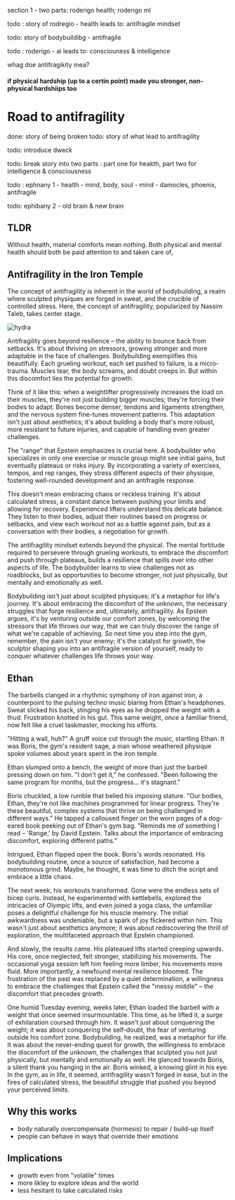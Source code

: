 
section 1 - two parts: roderigo health; roderigo ml

todo : story of rodregio - health 
leads to: antifragile mindset

todo: story of bodybuildibg - antifragile

todo : roderigo - ai
leads to: consciouness & intelligence



whag doe antifragikity mea?


#### if physical hardship (up to a certin point) made you stronger, non-physical hardshiips too

# Road to antifragility
done: story of being broken
todo: story of what lead to antifragility

todo: introduce dweck

todo: break story into two parts : part one for heakth, part two for intelligence & consciousness

todo : ephnany 1 - health - mind, body, soul - mind - damocles, phoenix, antifragile


todo: ephibany 2 - old brain & new brain



## TLDR
Without health, material comforts mean nothing. Both physical and mental health should both be paid attention to and taken care of,


## Antifragility in the Iron Temple

The concept of antifragility is inherent in the world of bodybuilding, a realm where sculpted physiques are forged  in sweat, and the crucible of controlled stress. Here, the concept of antifragility, popularized by Nassim Taleb, takes center stage. 

![hydra](https://pebreo.github.io/IMG_0755.jpeg)

Antifragility goes beyond resilience – the ability to bounce back from setbacks. It's about thriving on stressors, growing stronger and more adaptable in the face of challenges. Bodybuilding exemplifies this beautifully. Each grueling workout, each set pushed to failure, is a micro-trauma. Muscles tear, the body screams, and doubt creeps in. But within this discomfort lies the potential for growth. 

Think of it like this: when a weightlifter progressively increases the load on their muscles, they're not just building bigger muscles; they're forcing their bodies to adapt. Bones become denser, tendons and ligaments strengthen, and the nervous system fine-tunes movement patterns. This adaptation isn't just about aesthetics; it's about building a body that's more robust, more resistant to future injuries, and capable of handling even greater challenges. 

The "range" that Epstein emphasizes is crucial here. A bodybuilder who specializes in only one exercise or muscle group might see initial gains, but eventually plateaus or risks injury. By incorporating a variety of exercises, tempos, and rep ranges, they stress different aspects of their physique, fostering well-rounded development and an antifragile response. 

This doesn't mean embracing chaos or reckless training. It's about calculated stress, a constant dance between pushing your limits and allowing for recovery. Experienced lifters understand this delicate balance. They listen to their bodies, adjust their routines based on progress or setbacks, and view each workout not as a battle against pain, but as a conversation with their bodies, a negotiation for growth. 

The antifragility mindset extends beyond the physical. The mental fortitude required to persevere through grueling workouts, to embrace the discomfort and push through plateaus, builds a resilience that spills over into other aspects of life. The bodybuilder learns to view challenges not as roadblocks, but as opportunities to become stronger, not just physically, but mentally and emotionally as well. 

Bodybuilding isn't just about sculpted physiques; it's a metaphor for life's journey. It's about embracing the discomfort of the unknown, the necessary struggles that forge resilience and, ultimately, antifragility. As Epstein argues, it's by venturing outside our comfort zones, by welcoming the stressors that life throws our way, that we can truly discover the range of what we're capable of achieving. So next time you step into the gym, remember, the pain isn't your enemy; it's the catalyst for growth, the sculptor shaping you into an antifragile version of yourself, ready to conquer whatever challenges life throws your way. 

## Ethan
The barbells clanged in a rhythmic symphony of iron against iron, a counterpoint to the pulsing techno music blaring from Ethan's headphones. Sweat slicked his back, stinging his eyes as he dropped the weight with a thud. Frustration knotted in his gut. This same weight, once a familiar friend, now felt like a cruel taskmaster, mocking his efforts.  

"Hitting a wall, huh?" A gruff voice cut through the music, startling Ethan.  It was Boris, the gym's resident sage, a man whose weathered physique spoke volumes about years spent in the iron temple. 

Ethan slumped onto a bench, the weight of more than just the barbell pressing down on him. "I don't get it," he confessed. "Been following the same program for months, but the progress… it's stagnant."

Boris chuckled, a low rumble that belied his imposing stature. "Our bodies, Ethan, they're not like machines programmed for linear progress. They're these beautiful, complex systems that thrive on being challenged in different ways." He tapped a calloused finger on the worn pages of a dog-eared book peeking out of Ethan's gym bag. "Reminds me of something I read – 'Range,' by David Epstein. Talks about the importance of embracing discomfort, exploring different paths."

Intrigued, Ethan flipped open the book. Boris's words resonated. His bodybuilding routine, once a source of satisfaction, had become a monotonous grind. Maybe, he thought, it was time to ditch the script and embrace a little chaos.

The next week, his workouts transformed. Gone were the endless sets of bicep curls. Instead, he experimented with kettlebells, explored the intricacies of Olympic lifts, and even joined a yoga class, the unfamiliar poses a delightful challenge for his muscle memory. The initial awkwardness was undeniable, but a spark of joy flickered within him. This wasn't just about aesthetics anymore; it was about rediscovering the thrill of exploration, the multifaceted approach that Epstein championed.

And slowly, the results came. His plateaued lifts started creeping upwards. His core, once neglected, felt stronger, stabilizing his movements. The occasional yoga session left him feeling more limber, his movements more fluid. More importantly, a newfound mental resilience bloomed. The frustration of the past was replaced by a quiet determination, a willingness to embrace the challenges that Epstein called the "messy middle" – the discomfort that precedes growth.  

One humid Tuesday evening, weeks later, Ethan loaded the barbell with a weight that once seemed insurmountable. This time, as he lifted it, a surge of exhilaration coursed through him. It wasn't just about conquering the weight; it was about conquering the self-doubt, the fear of venturing outside his comfort zone.  Bodybuilding, he realized, was a metaphor for life. It was about the never-ending quest for growth, the willingness to embrace the discomfort of the unknown, the challenges that sculpted you not just physically, but mentally and emotionally as well.  He glanced towards Boris, a silent thank you hanging in the air. Boris winked, a knowing glint in his eye. In the gym, as in life, it seemed, antifragility wasn't forged in ease, but in the fires of calculated stress, the beautiful struggle that pushed you beyond your perceived limits.  


## Why this works
- body naturally overcompensate (hormesis) to repair / build-up itself
- people can behave in ways that override their emotions

## Implications
- growth even from "volatile" times
- more likley to explore ideas and the world
- less hesitant to take calculated risks
